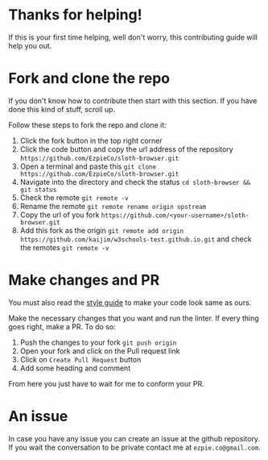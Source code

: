 # Thanks for helping!

If this is your first time helping, well don't worry, this contributing guide will help you out.

# Fork and clone the repo

If you don't know how to contribute then start with this section. If you have done this kind of stuff, scroll up.

Follow these steps to fork the repo and clone it:

1. Click the fork button in the top right corner
2. Click the code button and copy the url address of the repository `https://github.com/EzpieCo/sloth-browser.git`
3. Open a terminal and paste this `git clone https://github.com/EzpieCo/sloth-browser.git`
4. Navigate into the directory and check the status `cd sloth-browser && git status`
5. Check the remote `git remote -v`
6. Rename the remote `git remote rename origin upstream`
7. Copy the url of you fork `https://github.com/<your-username>/sloth-browser.git`
8. Add this fork as the origin `git remote add origin https://github.com/kaijim/w3schools-test.github.io.git` and check the remotes `git remote -v`

# Make changes and PR

You must also read the [style guide](code-style.md) to make your code look same as ours.

Make the necessary changes that you want and run the linter. If every thing goes right, make a PR. To do so:

1. Push the changes to your fork `git push origin`
2. Open your fork and click on the Pull request link
3. Click on `Create Pull Request` button
4. Add some heading and comment

From here you just have to wait for me to conform your PR.

# An issue

In case you have any issue you can create an issue at the github repository. If you wait the conversation to be private contact me at `ezpie.co@gmail.com`.
